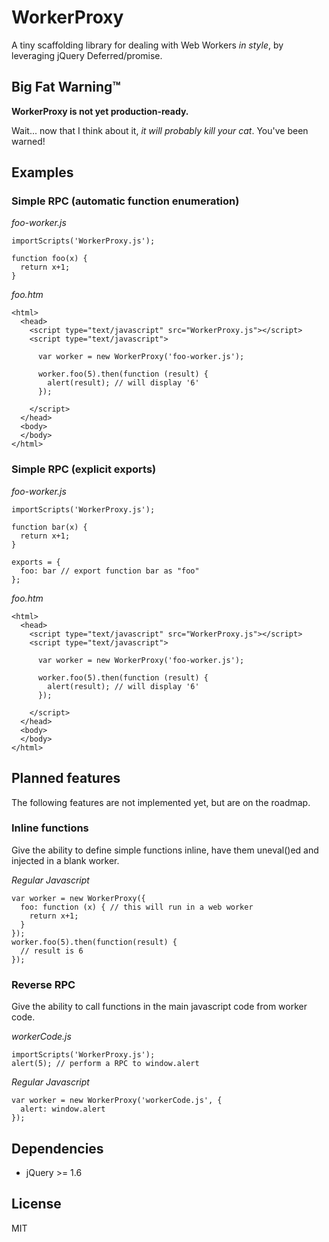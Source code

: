 WorkerProxy
===========

A tiny scaffolding library for dealing with Web Workers *in style*, by leveraging jQuery Deferred/promise.

Big Fat Warning™
----------------

**WorkerProxy is not yet production-ready.**

Wait... now that I think about it, *it will probably kill your cat*. You've been warned!

Examples
--------

### Simple RPC (automatic function enumeration)

*foo-worker.js*

    importScripts('WorkerProxy.js');
    
    function foo(x) {
      return x+1;
    }

*foo.htm*

    <html>
      <head>
        <script type="text/javascript" src="WorkerProxy.js"></script>
        <script type="text/javascript">
        
          var worker = new WorkerProxy('foo-worker.js');
          
          worker.foo(5).then(function (result) {
            alert(result); // will display '6'
          });
          
        </script>
      </head>
      <body>
      </body>
    </html>
    
### Simple RPC (explicit exports)

*foo-worker.js*

    importScripts('WorkerProxy.js');
    
    function bar(x) {
      return x+1;
    }
    
    exports = {
      foo: bar // export function bar as "foo"
    };

*foo.htm*

    <html>
      <head>
        <script type="text/javascript" src="WorkerProxy.js"></script>
        <script type="text/javascript">
        
          var worker = new WorkerProxy('foo-worker.js');
          
          worker.foo(5).then(function (result) {
            alert(result); // will display '6'
          });
          
        </script>
      </head>
      <body>
      </body>
    </html>    

Planned features
----------------
The following features are not implemented yet, but are on the roadmap.

### Inline functions

Give the ability to define simple functions inline, have them uneval()ed and injected in a blank worker.

*Regular Javascript*

    var worker = new WorkerProxy({
      foo: function (x) { // this will run in a web worker
        return x+1;
      }
    });
    worker.foo(5).then(function(result) {
      // result is 6
    });
    
### Reverse RPC

Give the ability to call functions in the main javascript code from worker code.

*workerCode.js*

    importScripts('WorkerProxy.js');
    alert(5); // perform a RPC to window.alert
    
*Regular Javascript*

    var worker = new WorkerProxy('workerCode.js', {
      alert: window.alert
    });
    
Dependencies
------------
* jQuery >= 1.6

License
-------
MIT
